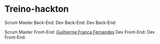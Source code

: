 # Treino-hackton

Scrum Master Back-End:
Dev Back-End:
Dev Back-End:

Scrum Master Front-End: <a href="https://github.com/GuilFranca">Guilherme França Fernandes<a>
Dev Front-End:
Dev Front-End:
